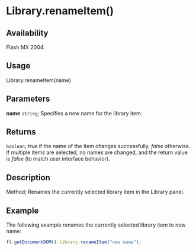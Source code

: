 # Library.renameItem()

## Availability

Flash MX 2004.

## Usage

Library.renameItem(name)

## Parameters

**name** `string`; Specifies a new name for the library item.

## Returns

`boolean`; *true* if the name of the item changes successfully, *false* otherwise. If multiple items are selected, no names are changed, and the return value is *false* (to match user interface behavior).

## Description

Method; Renames the currently selected library item in the Library panel.

## Example

The following example renames the currently selected library item to new name:

```javascript
fl.getDocumentDOM().library.renameItem("new name");
```
